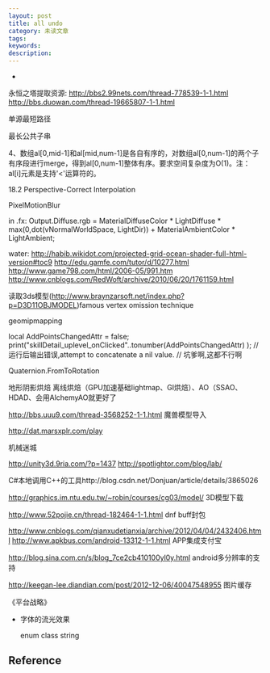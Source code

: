 ```yaml
---
layout: post
title: all undo
category: 未读文章
tags: 
keywords: 
description: 
---
```

*

永恒之塔提取资源:
http://bbs2.99nets.com/thread-778539-1-1.html
http://bbs.duowan.com/thread-19665807-1-1.html 

单源最短路径

最长公共子串

4、数组al[0,mid-1]和al[mid,num-1]是各自有序的，对数组al[0,num-1]的两个子有序段进行merge，得到al[0,num-1]整体有序。要求空间复杂度为O(1)。注：al[i]元素是支持'<'运算符的。

 18.2 Perspective-Correct Interpolation
 
PixelMotionBlur
 
in .fx: Output.Diffuse.rgb = MaterialDiffuseColor * LightDiffuse * max(0,dot(vNormalWorldSpace, LightDir)) +  MaterialAmbientColor * LightAmbient;    
 
 
water:
http://habib.wikidot.com/projected-grid-ocean-shader-full-html-version#toc9
http://edu.gamfe.com/tutor/d/10277.html
http://www.game798.com/html/2006-05/991.htm
http://www.cnblogs.com/RedWoft/archive/2010/06/20/1761159.html 
 
 
读取3ds模型(http://www.braynzarsoft.net/index.php?p=D3D11OBJMODEL)famous vertex omission technique 
 
 
geomipmapping
 
 
local AddPointsChangedAttr = false;
print("skillDetail_uplevel_onClicked"..tonumber(AddPointsChangedAttr) );
// 运行后输出错误,attempt to concatenate a nil value.
// 坑爹啊,这都不行啊
  
Quaternion.FromToRotation 
 
 地形阴影烘焙 离线烘焙（GPU加速基础lightmap、GI烘焙）、AO（SSAO、HDAD、会用AlchemyAO就更好了 
 
 
http://bbs.uuu9.com/thread-3568252-1-1.html 魔兽模型导入 
 
 
http://dat.marsxplr.com/play 
 
 
机械迷城 
 
 
http://unity3d.9ria.com/?p=1437
http://spotlightor.com/blog/lab/ 

C#本地调用C++的工具http://blog.csdn.net/Donjuan/article/details/3865026 
 
 
http://graphics.im.ntu.edu.tw/~robin/courses/cg03/model/ 3D模型下载  
 
 
http://www.52pojie.cn/thread-182464-1-1.html  dnf buff封包
 
 
http://www.cnblogs.com/qianxudetianxia/archive/2012/04/04/2432406.html
http://www.apkbus.com/android-13312-1-1.html APP集成支付宝
 
 
http://blog.sina.com.cn/s/blog_7ce2cb410100yl0y.html android多分辨率的支持
 
 
http://keegan-lee.diandian.com/post/2012-12-06/40047548955 图片缓存

《平台战略》

 
* 字体的流光效果
  
  enum class string

## Reference

